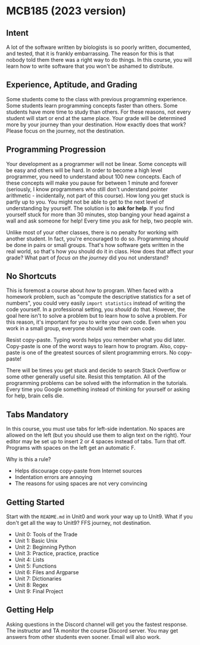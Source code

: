 MCB185 (2023 version)
=====================

## Intent ##

A lot of the software written by biologists is so poorly written, documented,
and tested, that it is frankly embarrassing. The reason for this is that nobody
told them there was a right way to do things. In this course, you will learn
how to write software that you won't be ashamed to distribute.

## Experience, Aptitude, and Grading ##

Some students come to the class with previous programming experience. Some
students learn programming concepts faster than others. Some students have more
time to study than others. For these reasons, not every student will start or
end at the same place. Your grade will be determined more by your journey than
your destination. How exactly does that work? Please focus on the journey, not
the destination.

## Programming Progression ##

Your development as a programmer will not be linear. Some concepts will be easy
and others will be hard. In order to become a high level programmer, you need
to understand about 100 new concepts. Each of these concepts will make you
pause for between 1 minute and forever (seriously, I know programmers who still
don't understand pointer arithmetic - incidentally, not part of this course).
How long you get stuck is partly up to you. You might not be able to get to the
next level of understanding by yourself. The solution is to **ask for help**.
If you find yourself stuck for more than 30 minutes, stop banging your head
against a wall and ask someone for help! Every time you ask for help, two
people win.

Unlike most of your other classes, there is no penalty for working with another
student. In fact, you're encouraged to do so. Programming *should* be done in
pairs or small groups. That's how software gets written in the real world, so
that's how you should do it in class. How does that affect your grade? What
part of *focus on the journey* did you not understand?

## No Shortcuts ##

This is foremost a course about *how* to program. When faced with a homework
problem, such as "compute the descriptive statistics for a set of numbers", you
could very easily `import statistics` instead of writing the code yourself. In
a professional setting, you *should* do that. However, the goal here isn't to
solve a problem but to learn how to solve a problem. For this reason, it's
important for you to write your own code. Even when you work in a small group,
everyone should write their own code.

Resist copy-paste. Typing words helps you remember what you did later.
Copy-paste is one of the worst ways to learn how to program. Also, copy-paste
is one of the greatest sources of silent programming errors. No copy-paste!

There will be times you get stuck and decide to search Stack Overflow or some
other generally useful site. Resist this temptation. All of the programming
problems can be solved with the information in the tutorials. Every time you
Google something instead of thinking for yourself or asking for help, brain
cells die.

## Tabs Mandatory ##

In this course, you must use tabs for left-side indentation. No spaces are
allowed on the left (but you should use them to align text on the right). Your
editor may be set up to insert 2 or 4 spaces instead of tabs. Turn that off.
Programs with spaces on the left get an automatic F.

Why is this a rule?

+ Helps discourage copy-paste from Internet sources
+ Indentation errors are annoying
+ The reasons for using spaces are not very convincing

## Getting Started ##

Start with the `README.md` in Unit0 and work your way up to Unit9. What if you
don't get all the way to Unit9? FFS journey, not destination.

+ Unit 0: Tools of the Trade
+ Unit 1: Basic Unix
+ Unit 2: Beginning Python
+ Unit 3: Practice, practice, practice
+ Unit 4: Lists
+ Unit 5: Functions
+ Unit 6: Files and Argparse
+ Unit 7: Dictionaries
+ Unit 8: Regex
+ Unit 9: Final Project

## Getting Help ##

Asking questions in the Discord channel will get you the fastest response. The
instructor and TA monitor the course Discord server. You may get answers from
other students even sooner. Email will also work.
